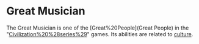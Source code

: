 # Great Musician

The Great Musician is one of the [Great%20People](Great People) in the "[Civilization%20%28series%29](Civilization)" games. Its abilities are related to [culture](culture).